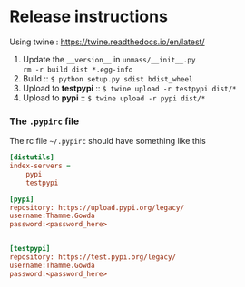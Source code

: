 # Release instructions 

Using twine : https://twine.readthedocs.io/en/latest/ 

1. Update the `__version__` in `unmass/__init__.py`  
  `rm -r build dist *.egg-info`
2. Build :: `$ python setup.py sdist bdist_wheel`    
3. Upload to **testpypi** ::  `$ twine upload -r testpypi dist/*`
4. Upload to **pypi** ::  `$ twine upload -r pypi dist/*`


### The `.pypirc` file

The rc file `~/.pypirc` should have something like this 
```ini
[distutils]
index-servers =
    pypi
    testpypi

[pypi]
repository: https://upload.pypi.org/legacy/
username:Thamme.Gowda
password:<password_here>


[testpypi]
repository: https://test.pypi.org/legacy/
username:Thamme.Gowda
password:<password_here>
```
